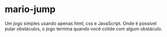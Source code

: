 # mario-jump

Um jogo simples usando apenas html, css e JavaScript. Onde é possível pular obstáculos, o jogo termina quando você colide com algum obstáculo.
